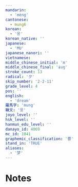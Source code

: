 ```yaml
---
mandarin:
  - 'mèng'
cantonese:
  - mung6
korean:
  - '몽'
korean_native: ''
japanese:
  - 'MU'
japanese_nanori: ''
vietnamese:
middle_chinese_initial: 'm'
middle_chinese_final: 'ɨuŋ'
stroke_count: 13
radical: '夕'
skip_number: '2-2-11'
grade_level: 4
pos: ''
english:
  - 'dream'
羅馬字: 'mung'
韓文: '뭉'
joyo_level: ''
hsk_level: ''
hanmun_edu_level: ''
danayo_id: 4069
mc_id: 1041
graphemic_classification: '瞢'
stand_in: 'TRUE'
aliases:
  - '梦'
---
```


# Notes
